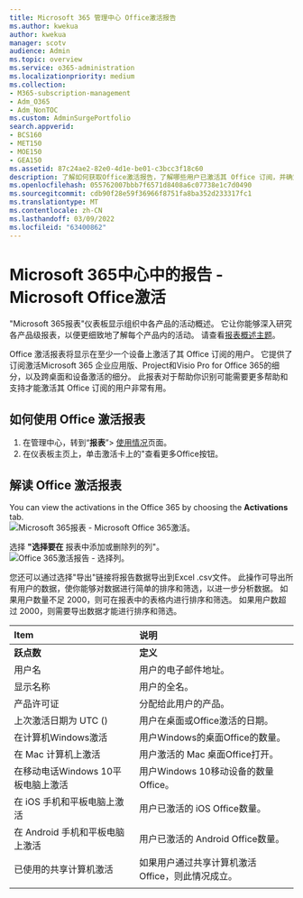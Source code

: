 ```yaml
---
title: Microsoft 365 管理中心 Office激活报告
ms.author: kwekua
author: kwekua
manager: scotv
audience: Admin
ms.topic: overview
ms.service: o365-administration
ms.localizationpriority: medium
ms.collection:
- M365-subscription-management
- Adm_O365
- Adm_NonTOC
ms.custom: AdminSurgePortfolio
search.appverid:
- BCS160
- MET150
- MOE150
- GEA150
ms.assetid: 87c24ae2-82e0-4d1e-be01-c3bcc3f18c60
description: 了解如何获取Office激活报告，了解哪些用户已激活其 Office 订阅，并确定可能需要其他帮助的用户。
ms.openlocfilehash: 055762007bbb7f6571d8408a6c07738e1c7d0490
ms.sourcegitcommit: cdb90f28e59f36966f8751fa8ba352d233317fc1
ms.translationtype: MT
ms.contentlocale: zh-CN
ms.lasthandoff: 03/09/2022
ms.locfileid: "63400862"
---
```

# <a name="microsoft-365-reports-in-the-admin-center---microsoft-office-activations"></a>Microsoft 365中心中的报告 - Microsoft Office激活

"Microsoft 365报表"仪表板显示组织中各产品的活动概述。 它让你能够深入研究各产品级报表，以便更细致地了解每个产品内的活动。 请查看[报表概述主题](activity-reports.md)。
  
Office 激活报表将显示在至少一个设备上激活了其 Office 订阅的用户。 它提供了订阅激活Microsoft 365 企业应用版、Project和Visio Pro for Office 365的细分，以及跨桌面和设备激活的细分。 此报表对于帮助你识别可能需要更多帮助和支持才能激活其 Office 订阅的用户非常有用。
  
## <a name="how-to-get-to-the-office-activations-report"></a>如何使用 Office 激活报表

1. 在管理中心，转到“**报表**”\> <a href="https://go.microsoft.com/fwlink/p/?linkid=2074756" target="_blank">使用情况</a>页面。 
2. 在仪表板主页上，单击激活卡上的"查看更多Office按钮。
  
## <a name="interpret-the-office-activations-report"></a>解读 Office 激活报表
  
You can view the activations in the Office 365 by choosing the **Activations** tab.<br/>![Microsoft 365报表 - Microsoft Office 365激活。](../../media/e1df82a2-3336-4b38-b66c-b286c44b82ee.png)

选择 **"选择要在** 报表中添加或删除列的列"。  <br/> ![Office 365激活报告 - 选择列。](../../media/d11a0efa-a067-4440-a4f3-71b618a90301.png)

您还可以通过选择"导出"链接将报告数据导出到Excel .csv文件。 此操作可导出所有用户的数据，使你能够对数据进行简单的排序和筛选，以进一步分析数据。 如果用户数量不足 2000，则可在报表中的表格内进行排序和筛选。 如果用户数超过 2000，则需要导出数据才能进行排序和筛选。 

|Item|说明|
|:-----|:-----|
|**跃点数**|**定义**|
|用户名  <br/> |用户的电子邮件地址。  <br/> |
|显示名称  <br/> |用户的全名。  <br/> |
|产品许可证  <br/> |分配给此用户的产品。  <br/> |
|上次激活日期为 UTC ()   <br/> |用户在桌面或Office激活的日期。  <br/> |
|在计算机Windows激活  <br/> |用户Windows的桌面Office的数量。  <br/> |
|在 Mac 计算机上激活 <br/> |用户激活的 Mac 桌面Office打开。|
|在移动电话Windows 10平板电脑上激活  <br/> |用户Windows 10移动设备的数量Office。  <br/> |
|在 iOS 手机和平板电脑上激活  <br/> |用户已激活的 iOS Office数量。|
|在 Android 手机和平板电脑上激活  <br/> |用户已激活的 Android Office数量。  <br/> |
|已使用的共享计算机激活 |如果用户通过共享计算机激活Office，则此情况成立。|
|||
   